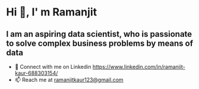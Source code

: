# Hi 👋, I' m Ramanjit
## I am an aspiring data scientist, who is passionate to solve complex business problems by means of data

- 👯 Connect with me on Linkedin https://www.linkedin.com/in/ramanjit-kaur-688303154/
- 📫 Reach me at ramanjitkaur123@gmail.com
